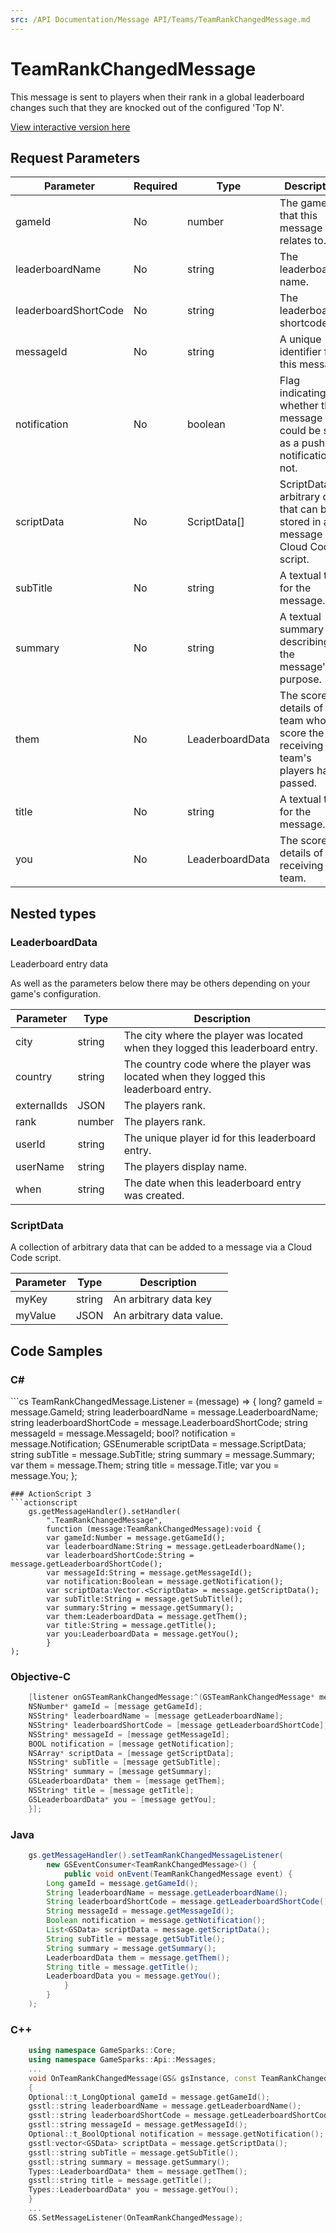 ```yaml
---
src: /API Documentation/Message API/Teams/TeamRankChangedMessage.md
---
```


# TeamRankChangedMessage


This message is sent to players when their rank in a global leaderboard changes such that they are knocked out of the configured 'Top N'.


<a href="https://api.gamesparks.net/#teamrankchangedmessage" target="_gsapi">View interactive version here</a>

## Request Parameters

Parameter | Required | Type | Description
--------- | -------- | ---- | -----------
gameId | No | number | The game id that this message relates to.
leaderboardName | No | string | The leaderboard's name.
leaderboardShortCode | No | string | The leaderboard shortcode.
messageId | No | string | A unique identifier for this message.
notification | No | boolean | Flag indicating whether this message could be sent as a push notification or not.
scriptData | No | ScriptData[] | ScriptData is arbitrary data that can be stored in a message by a Cloud Code script.
subTitle | No | string | A textual title for the message.
summary | No | string | A textual summary describing the message's purpose.
them | No | LeaderboardData | The score details of the team whose score the receiving team's players have passed.
title | No | string | A textual title for the message.
you | No | LeaderboardData | The score details of the receiving team.

## Nested types

### LeaderboardData

Leaderboard entry data

As well as the parameters below there may be others depending on your game's configuration.

Parameter | Type | Description
--------- | ---- | -----------
city | string | The city where the player was located when they logged this leaderboard entry.
country | string | The country code where the player was located when they logged this leaderboard entry.
externalIds | JSON | The players rank.
rank | number | The players rank.
userId | string | The unique player id for this leaderboard entry.
userName | string | The players display name.
when | string | The date when this leaderboard entry was created.

### ScriptData

A collection of arbitrary data that can be added to a message via a Cloud Code script.

Parameter | Type | Description
--------- | ---- | -----------
myKey | string | An arbitrary data key
myValue | JSON | An arbitrary data value.


## Code Samples

<h3>C#</h3>
```cs
	TeamRankChangedMessage.Listener = (message) => {
	long? gameId = message.GameId; 
	string leaderboardName = message.LeaderboardName; 
	string leaderboardShortCode = message.LeaderboardShortCode; 
	string messageId = message.MessageId; 
	bool? notification = message.Notification; 
	GSEnumerable<GSData> scriptData = message.ScriptData; 
	string subTitle = message.SubTitle; 
	string summary = message.Summary; 
	var them = message.Them; 
	string title = message.Title; 
	var you = message.You; 
	};

```
### ActionScript 3
```actionscript
	gs.getMessageHandler().setHandler(
		".TeamRankChangedMessage",
		function (message:TeamRankChangedMessage):void {
		var gameId:Number = message.getGameId(); 
		var leaderboardName:String = message.getLeaderboardName(); 
		var leaderboardShortCode:String = message.getLeaderboardShortCode(); 
		var messageId:String = message.getMessageId(); 
		var notification:Boolean = message.getNotification(); 
		var scriptData:Vector.<ScriptData> = message.getScriptData(); 
		var subTitle:String = message.getSubTitle(); 
		var summary:String = message.getSummary(); 
		var them:LeaderboardData = message.getThem(); 
		var title:String = message.getTitle(); 
		var you:LeaderboardData = message.getYou(); 
		}
);

```
### Objective-C
```objectivec
	[listener onGSTeamRankChangedMessage:^(GSTeamRankChangedMessage* message) {
	NSNumber* gameId = [message getGameId]; 
	NSString* leaderboardName = [message getLeaderboardName]; 
	NSString* leaderboardShortCode = [message getLeaderboardShortCode]; 
	NSString* messageId = [message getMessageId]; 
	BOOL notification = [message getNotification]; 
	NSArray* scriptData = [message getScriptData]; 
	NSString* subTitle = [message getSubTitle]; 
	NSString* summary = [message getSummary]; 
	GSLeaderboardData* them = [message getThem]; 
	NSString* title = [message getTitle]; 
	GSLeaderboardData* you = [message getYou]; 
	}];

```
### Java
```java
	gs.getMessageHandler().setTeamRankChangedMessageListener(
		new GSEventConsumer<TeamRankChangedMessage>() {
			public void onEvent(TeamRankChangedMessage event) {
		Long gameId = message.getGameId(); 
		String leaderboardName = message.getLeaderboardName(); 
		String leaderboardShortCode = message.getLeaderboardShortCode(); 
		String messageId = message.getMessageId(); 
		Boolean notification = message.getNotification(); 
		List<GSData> scriptData = message.getScriptData(); 
		String subTitle = message.getSubTitle(); 
		String summary = message.getSummary(); 
		LeaderboardData them = message.getThem(); 
		String title = message.getTitle(); 
		LeaderboardData you = message.getYou(); 
			}
		}
	);
```
### C++
```cpp
	using namespace GameSparks::Core;
	using namespace GameSparks::Api::Messages;
	...
	void OnTeamRankChangedMessage(GS& gsInstance, const TeamRankChangedMessage& message)
	{
	Optional::t_LongOptional gameId = message.getGameId(); 
	gsstl::string leaderboardName = message.getLeaderboardName(); 
	gsstl::string leaderboardShortCode = message.getLeaderboardShortCode(); 
	gsstl::string messageId = message.getMessageId(); 
	Optional::t_BoolOptional notification = message.getNotification(); 
	gsstl:vector<GSData> scriptData = message.getScriptData(); 
	gsstl::string subTitle = message.getSubTitle(); 
	gsstl::string summary = message.getSummary(); 
	Types::LeaderboardData* them = message.getThem(); 
	gsstl::string title = message.getTitle(); 
	Types::LeaderboardData* you = message.getYou(); 
	}
	...
	GS.SetMessageListener(OnTeamRankChangedMessage);
```

